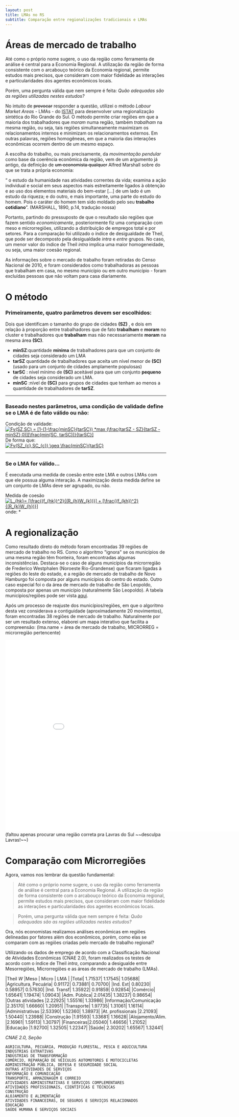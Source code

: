 ```yaml
---
layout: post
title: LMAs no RS
subtitle: Comparação entre regionalizações tradicionais e LMAs
---
```





# Áreas de mercado de trabalho
Até como o próprio nome sugere, o uso da região como ferramenta de análise é central para a Economia Regional. A utilização da região de forma consistente com o arcabouço teórico da Economia regional, permite estudos mais precisos, que consideram com maior fidelidade as interações e particularidades dos agentes econômicos locais.

Porém, uma pergunta válida que nem sempre é feita: *Quão adequadas são as regiões utilizadas nestes estudos?*

No intuito de ~~provocar~~ responder a questão, utilizei o método *Labour Market Areas* - LMAs - do [ISTAT](http://www.istat.it/en/archive/142790) para desenvolver uma regionalização sintética do Rio Grande do Sul. O método permite criar regiões em que a maioria dos trabalhadores que _moram_ numa região, também _trabalham_ na mesma região, ou seja, tais regiões simultaneamente maximizam os relacionamentos internos e minimizam os relacionamentos externos. Em outras palavras, regiões homogêneas, em que a maioria das interações econômicas ocorrem dentro de um mesmo espaço.

A escolha do trabalho, ou mais precisamente, da _movimentação pendular_ como base da coerência econômica da região, vem de um argumento já antigo, da definição de ~~um economista qualquer~~  Alfred Marshall sobre do que se trata a própria economia:

“ o estudo da humanidade nas atividades correntes da vida; examina a ação individual e social em seus aspectos mais estreitamente ligados à obtenção e ao uso dos elementos materiais do bem-estar [...] de um lado é um estudo da riqueza; e do outro, e mais importante, uma parte do estudo do homem. Pois o caráter do homem tem sido moldado pelo seu __trabalho cotidiano__”. (MARSHALL, 1890, p.14, tradução nossa)

Portanto, partindo do pressuposto de que o resultado são regiões que fazem sentido *economicamente*, posteriormente fiz uma comparação com meso e microrregiões, utilizando a distribuição de empregos total e por setores. Para a comparação foi utilizado o índice de desigualdade de Theil, que pode ser decomposto pela desigualdade *intra* e *entre* grupos. No caso, um menor valor do índice de Theil *intra* implica uma maior homogeneidade, ou seja, uma maior coesão regional.

As informações sobre o mercado de trabalho foram retiradas do Censo Nacional de 2010, e foram considerados como trabalhadoras as pessoas que trabalham em casa, no mesmo município ou em outro município - foram excluídas pessoas que não voltam para casa diariamente.


# O método


### Primeiramente, quatro parâmetros devem ser escolhidos:
Dois que identificam o tamanho do grupo de cidades **(SZ)** , e dois em relação à proporção entre trabalhadores que de fato **trabalham** e **moram** no cluster e trabalhadores que **trabalham** mas não necessariamente **moram** na mesma área **(SC)**.  

* **minSZ**:quantidade **mínima** de trabalhadores para que um conjunto de cidades seja considerado um LMA
* **tarSZ** quantidade de trabalhadores que aceita um nível menor de **(SC)** (usado para um conjunto de cidades amplamente populosas)   
* **tarSC** : nível mínimo de **(SC)** aceitável para que um conjunto **pequeno** de cidades seja considerado um LMA. 
* **minSC** :nível de **(SC)** para grupos de cidades que tenham ao menos a quantidade de trabalhadores de **tarSZ**.    
***

### Baseado nestes parâmetros, uma **condição de validade** define se o LMA é de fato válido ou não:  

Condição de validade:  
<a href="https://www.codecogs.com/eqnedit.php?latex=Fv(SZ,SC)&space;=&space;[1-(1-\frac{minSC}{tarSC})&space;*max&space;(\frac{tarSZ&space;-&space;SZ}{tarSZ&space;-&space;minSZ},0)][\frac{min(SC,&space;tarSC))}{tarSC}]" target="_blank"><img src="https://latex.codecogs.com/gif.latex?Fv(SZ,SC)&space;=&space;[1-(1-\frac{minSC}{tarSC})&space;*max&space;(\frac{tarSZ&space;-&space;SZ}{tarSZ&space;-&space;minSZ},0)][\frac{min(SC,&space;tarSC))}{tarSC}]" title="Fv(SZ,SC) = [1-(1-\frac{minSC}{tarSC}) *max (\frac{tarSZ - SZ}{tarSZ - minSZ},0)][\frac{min(SC, tarSC))}{tarSC}]" /></a>  
De forma que:  
<a href="https://www.codecogs.com/eqnedit.php?latex=Fv(SZ_{c},SC_{c})&space;\geq&space;\frac{minSC}{tarSC}" target="_blank"><img src="https://latex.codecogs.com/gif.latex?Fv(SZ_{c},SC_{c})&space;\geq&space;\frac{minSC}{tarSC}" title="Fv(SZ_{c},SC_{c}) \geq \frac{minSC}{tarSC}" /></a>  
***

### Se o LMA for válido...
É executada uma medida de coesão entre este LMA e outros LMAs com que ele possua alguma interação. A maximização desta medida define se um conjunto de LMAs deve ser agrupado, ou não.  



Medida de coesão  
<a href="https://www.codecogs.com/eqnedit.php?latex=L_{hk}=&space;[\frac{(f_{hk})^2}{(R_{h}W_{k})}]&space;&plus;&space;[\frac{(f_{kh})^2}{(R_{k}W_{h})}]" target="_blank"><img src="https://latex.codecogs.com/gif.latex?L_{hk}=&space;[\frac{(f_{hk})^2}{(R_{h}W_{k})}]&space;&plus;&space;[\frac{(f_{kh})^2}{(R_{k}W_{h})}]" title="L_{hk}= [\frac{(f_{hk})^2}{(R_{h}W_{k})}] + [\frac{(f_{kh})^2}{(R_{k}W_{h})}]" /></a>  
onde:
* 



# A regionalização


Como resultado direto do método foram encontradas 39 regiões de mercado de trabalho no RS. Como o algoritmo "ignora" se os municípios de uma mesma região têm fronteira, foram encontradas algumas inconsistências. Destaca-se o caso de alguns municípios da microrregião de Frederico Westphalen (Noroeste Rio-Grandense) que ficaram ligadas à regiões do leste do estado, e a região de mercado de trabalho de Novo Hamburgo foi composta por alguns municípios do centro do estado. Outro caso especial foi o da área de mercado de trabalho de São Leopoldo, composta por apenas um município (naturalmente São Leopoldo). A tabela municípios/regiões pode ser vista [aqui](https://docs.google.com/spreadsheets/d/1NUR_5VdBJclxhMgSSF35C0nuizAkF6HK1A27BZbmcg8/edit?usp=sharing).

Após um processo de reajuste dos municípios/regiões, em que o algoritmo desta vez considerava a contiguidade (aproximadamente 20 movimentos), foram encontradas 38 regiões de mercado de trabalho. Naturalmente por ser um resultado extenso, elaborei um mapa interativo que facilita a compreensão:           (lma.name = área de mercado de trabalho, MICRORREG = microrregião pertencente)

<iframe src="//rstudio-pubs-static.s3.amazonaws.com/279021_96da509540504a84a8c549309aa87e0c.html" style="border: none; width: 900px; height: 600px"></iframe>
(faltou apenas procurar uma região correta pra Lavras do Sul ~~desculpa Lavras!~~)


# Comparação com Microrregiões
Agora, vamos nos lembrar da questão fundamental:
> Até como o próprio nome sugere, o uso da região como ferramenta de análise é central para a Economia Regional. A utilização da região de forma consistente com o arcabouço teórico da Economia regional, permite estudos mais precisos, que consideram com maior fidelidade as interações e particularidades dos agentes econômicos locais.

> Porém, uma pergunta válida que nem sempre é feita: *Quão adequadas são as regiões utilizadas nestes estudos?*

Ora, nós economistas realizamos análises econômicas em regiões delineadas por fatores além dos econômicos, porém, como elas se comparam com as regiões criadas pelo mercado de trabalho regional?

Utilizando os dados de emprego de acordo com a Classificação Nacional de Atividades Econômicas (CNAE 2.0), foram realizados os testes de acordo com o índice de Theil *intra*, comparando a desigualde entre Mesorregiões, Microrregiões e as áreas de mercado de trabalho (LMAs). 


|Theil *W* |Meso | Micro	 | LMA |
|Total|	1.71537|	1.17545|	1.05688|
|Agricultura, Pecuária|	0.91172|	0.73881|	0.70700|
|Ind. Ext|	0.80230|	0.58957|	0.57630|
|Ind. Transf|	1.35922|	0.91859|	0.92854|
|Comércio|	1.65641|	1.19474|	1.09043|
|Adm. Pública|	2.01435|	1.38237|	0.98654|
|Outras atividades	|2.22925|	1.55516|	1.33986|
|Informação/Comunicação	|2.35170|	1.66660|	1.20951|
|Transporte|	1.97735|	1.31061|	1.16114|
|Administrativas	|2.53390|	1.52360|	1.38973|
|At. profissionais	|2.21093|	1.50440|	1.23988|
|Construção	|1.91593|	1.33681|	1.16628|
|Alojamento/Alim.	|2.16961|	1.59113|	1.30797|
|Financeiras|2.05040|	1.46656|	1.21052|
|Educação	|1.92700|	1.32505|	1.22347|
|Saúde|	2.30202|	1.65567|	1.32441|

*CNAE 2.0, Seção*

    AGRICULTURA, PECUÁRIA, PRODUÇÃO FLORESTAL, PESCA E AQÜICULTURA
    INDÚSTRIAS EXTRATIVAS
    INDÚSTRIAS DE TRANSFORMAÇÃO
    COMÉRCIO, REPARAÇÃO DE VEÍCULOS AUTOMOTORES E MOTOCICLETAS
    ADMINISTRAÇÃO PÚBLICA, DEFESA E SEGURIDADE SOCIAL
    OUTRAS ATIVIDADES DE SERVIÇOS
    INFORMAÇÃO E COMUNICAÇÃO
    TRANSPORTE, ARMAZENAGEM E CORREIO
    ATIVIDADES ADMINISTRATIVAS E SERVIÇOS COMPLEMENTARES
    ATIVIDADES PROFISSIONAIS, CIENTÍFICAS E TÉCNICAS
    CONSTRUÇÃO
    ALOJAMENTO E ALIMENTAÇÃO
    ATIVIDADES FINANCEIRAS, DE SEGUROS E SERVIÇOS RELACIONADOS
    EDUCAÇÃO
    SAÚDE HUMANA E SERVIÇOS SOCIAIS





